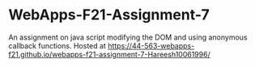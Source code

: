 # WebApps-F21-Assignment-7
An assignment on java script modifying the DOM and using anonymous callback functions.
Hosted at  https://44-563-webapps-f21.github.io/webapps-f21-assignment-7-Hareesh10061996/